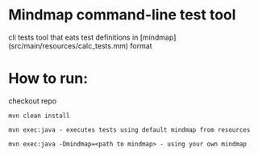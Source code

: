 # Mindmap command-line test tool
cli tests tool that eats test definitions in [mindmap] (src/main/resources/calc_tests.mm) format

# How to run:

checkout repo
```
mvn clean install
```
```
mvn exec:java - executes tests using default mindmap from resources
```
```
mvn exec:java -Dmindmap=<path to mindmap> - using your own mindmap
```

